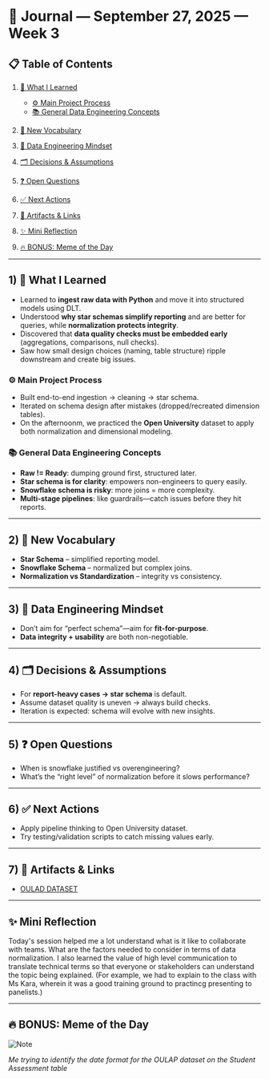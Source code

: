 # 📓 Journal — September 27, 2025 — Week 3

## 📋 Table of Contents

1. [📘 What I Learned](#1--what-i-learned)

   * [⚙️ Main Project Process](#️-main-project-process)
   * [📚 General Data Engineering Concepts](#-general-data-engineering-concepts)
2. [📝 New Vocabulary](#2--new-vocabulary)
3. [🧠 Data Engineering Mindset](#3--data-engineering-mindset)
4. [🗂️ Decisions & Assumptions](#4--decisions--assumptions)
5. [❓ Open Questions](#5--open-questions)
6. [✅ Next Actions](#6--next-actions)
7. [🔗 Artifacts & Links](#7--artifacts--links)
8. [✨ Mini Reflection](#-mini-reflection)
9. [🔥 BONUS: Meme of the Day](#-bonus-meme-of-the-day)

---

## 1) 📘 What I Learned

* Learned to **ingest raw data with Python** and move it into structured models using DLT.
* Understood **why star schemas simplify reporting** and are better for queries, while **normalization protects integrity**.
* Discovered that **data quality checks must be embedded early** (aggregations, comparisons, null checks).
* Saw how small design choices (naming, table structure) ripple downstream and create big issues.

### ⚙️ Main Project Process

* Built end-to-end ingestion -> cleaning -> star schema.
* Iterated on schema design after mistakes (dropped/recreated dimension tables).
* On the afternoonm, we practiced the **Open University** dataset to apply both normalization and dimensional modeling.

### 📚 General Data Engineering Concepts

* **Raw != Ready**: dumping ground first, structured later.
* **Star schema is for clarity**: empowers non-engineers to query easily.
* **Snowflake schema is risky**: more joins = more complexity.
* **Multi-stage pipelines**: like guardrails—catch issues before they hit reports.

---

## 2) 📝 New Vocabulary

* **Star Schema** – simplified reporting model.
* **Snowflake Schema** – normalized but complex joins.
* **Normalization vs Standardization** – integrity vs consistency.

---

## 3) 🧠 Data Engineering Mindset

* Don’t aim for “perfect schema”—aim for **fit-for-purpose**.
* **Data integrity + usability** are both non-negotiable.

---

## 4) 🗂️ Decisions & Assumptions

* For **report-heavy cases -> star schema** is default.
* Assume dataset quality is uneven -> always build checks.
* Iteration is expected: schema will evolve with new insights.

---

## 5) ❓ Open Questions

* When is snowflake justified vs overengineering?
* What’s the “right level” of normalization before it slows performance?

---

## 6) ✅ Next Actions

* Apply pipeline thinking to Open University dataset.
* Try testing/validation scripts to catch missing values early.

---

## 7) 🔗 Artifacts & Links

* [OULAD DATASET](https://archive.ics.uci.edu/dataset/349/open+university+learning+analytics+dataset)

---

## ✨ Mini Reflection

Today's session helped me a lot understand what is it like to collaborate with teams. What are the factors needed to consider in terms of data normalization.
I also learned the value of high level communication to translate technical terms so that everyone or stakeholders can understand the topic being explained. (For example, we had to explain to the class with Ms Kara, wherein it was a good training ground to practincg presenting to panelists.)

---

## 🔥 BONUS: Meme of the Day

![Note](https://pbs.twimg.com/media/G0tHH4pbMAAHx9m.jpg)

*Me trying to identify the date format for the OULAP dataset on the Student Assessment table*

